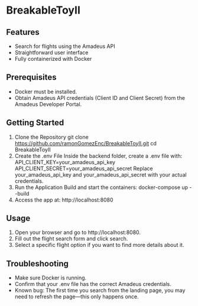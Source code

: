 # BreakableToyII

## Features
- Search for flights using the Amadeus API
- Straightforward user interface
- Fully containerized with Docker

## Prerequisites
- Docker must be installed.
- Obtain Amadeus API credentials (Client ID and Client Secret) from the Amadeus Developer Portal.

## Getting Started
1. Clone the Repository
git clone https://github.com/ramonGomezEnc/BreakableToyII.git
cd BreakableToyII
2. Create the .env File
Inside the backend folder, create a .env file with:
API_CLIENT_KEY=your_amadeus_api_key
API_CLIENT_SECRET=your_amadeus_api_secret
Replace your_amadeus_api_key and your_amadeus_api_secret with your actual credentials.
3. Run the Application
Build and start the containers:
docker-compose up --build
4. Access the app at:
http://localhost:8080

## Usage
1. Open your browser and go to http://localhost:8080.
2. Fill out the flight search form and click search.
3. Select a specific flight option if you want to find more details about it.

## Troubleshooting
- Make sure Docker is running.
- Confirm that your .env file has the correct Amadeus credentials.
- Known bug: The first time you search from the landing page, you may need to refresh the page—this only happens once.